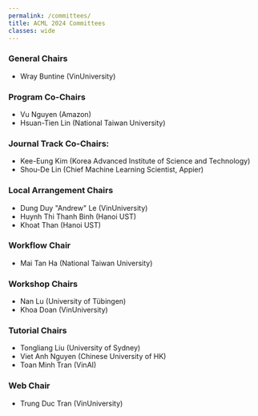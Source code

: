 ```yaml
---
permalink: /committees/
title: ACML 2024 Committees
classes: wide
---
```




### General Chairs
* Wray Buntine (VinUniversity)

### Program Co-Chairs
* Vu Nguyen (Amazon)
* Hsuan-Tien Lin (National Taiwan University)

### Journal Track Co-Chairs:
* Kee-Eung Kim (Korea Advanced Institute of Science and Technology)
* Shou-De Lin (Chief Machine Learning Scientist, Appier)



### Local Arrangement Chairs

* Dung Duy "Andrew" Le (VinUniversity)
* Huynh Thi Thanh Binh (Hanoi UST)
* Khoat Than  (Hanoi UST)

### Workflow Chair
* Mai Tan Ha (National Taiwan University)

### Workshop Chairs
* Nan Lu (University of Tübingen)
* Khoa Doan (VinUniversity)

### Tutorial Chairs
* Tongliang Liu (University of Sydney)
* Viet Anh Nguyen (Chinese University of HK)
* Toan Minh Tran (VinAI)



### Web Chair

* Trung Duc Tran (VinUniversity)
